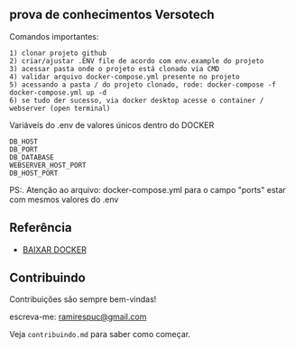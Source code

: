 
## prova de conhecimentos Versotech

Comandos importantes:

    1) clonar projeto github
    2) criar/ajustar .ENV file de acordo com env.example do projeto
    3) acessar pasta onde o projeto está clonado via CMD
    4) validar arquivo docker-compose.yml presente no projeto
    5) acessando a pasta / do projeto clonado, rode: docker-compose -f docker-compose.yml up -d
    6) se tudo der sucesso, via docker desktop acesse o container / webserver (open terminal)

Variáveis do .env de valores únicos dentro do DOCKER 

    DB_HOST
    DB_PORT
    DB_DATABASE
    WEBSERVER_HOST_PORT
    DB_HOST_PORT

PS:. Atenção ao arquivo: docker-compose.yml para o campo "ports" estar com mesmos valores do .env
    
## Referência

 - [BAIXAR DOCKER](https://www.docker.com/products/docker-desktop/)


## Contribuindo

Contribuições são sempre bem-vindas!

escreva-me: ramirespuc@gmail.com

Veja `contribuindo.md` para saber como começar.

